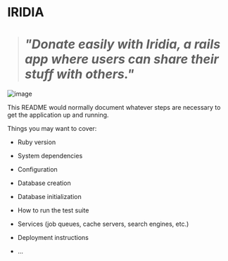 # IRIDIA
> _<h1>"Donate easily with Iridia, a rails app where users can share their stuff with others."</h1>_

![image](https://user-images.githubusercontent.com/72522628/166340905-92b24907-3789-4644-a77b-a4fe023fe93a.png)



This README would normally document whatever steps are necessary to get the
application up and running.

Things you may want to cover:

* Ruby version

* System dependencies

* Configuration

* Database creation

* Database initialization

* How to run the test suite

* Services (job queues, cache servers, search engines, etc.)

* Deployment instructions

* ...
